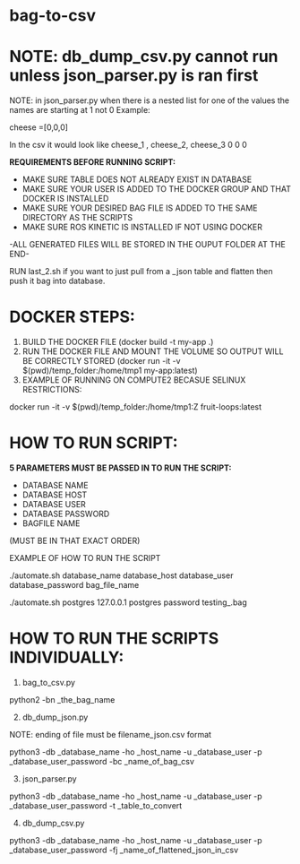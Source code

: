 # bag-to-csv


NOTE: db_dump_csv.py cannot run unless json_parser.py is ran first 
==================================================================

NOTE: in json_parser.py when there is a nested list for one of the values the names are starting at 1 not 0 
Example:

cheese =[0,0,0]

In the csv it would look like
cheese_1 , cheese_2, cheese_3
0          0         0

**REQUIREMENTS BEFORE RUNNING SCRIPT:**
- MAKE SURE TABLE DOES NOT ALREADY EXIST IN DATABASE
- MAKE SURE YOUR USER IS ADDED TO THE DOCKER GROUP AND THAT DOCKER IS INSTALLED 
- MAKE SURE YOUR DESIRED BAG FILE IS ADDED TO THE SAME DIRECTORY AS THE SCRIPTS
- MAKE SURE ROS KINETIC IS INSTALLED IF NOT USING DOCKER

-ALL GENERATED FILES WILL BE STORED IN THE OUPUT FOLDER AT THE END-




RUN last_2.sh if you want to just pull from a _json table and flatten then push it bag into database.

DOCKER STEPS:
=============

1. BUILD THE DOCKER FILE (docker build -t my-app .)
2. RUN THE DOCKER FILE AND MOUNT THE VOLUME SO OUTPUT WILL BE CORRECTLY STORED (docker run -it -v $(pwd)/temp_folder:/home/tmp1 my-app:latest)
3. EXAMPLE OF RUNNING ON COMPUTE2 BECASUE SELINUX RESTRICTIONS:

docker run -it -v $(pwd)/temp_folder:/home/tmp1:Z fruit-loops:latest




HOW TO RUN SCRIPT:
==================
**5 PARAMETERS MUST BE PASSED IN TO RUN THE SCRIPT:**

- DATABASE NAME
- DATABASE HOST
- DATABASE USER
- DATABASE PASSWORD
- BAGFILE NAME

(MUST BE IN THAT EXACT ORDER)

EXAMPLE OF HOW TO RUN THE SCRIPT

./automate.sh database_name database_host database_user database_password bag_file_name

./automate.sh postgres 127.0.0.1 postgres password testing_.bag

HOW TO RUN THE SCRIPTS INDIVIDUALLY:
====================================


1. bag_to_csv.py

python2 -bn _the_bag_name


2. db_dump_json.py

NOTE: ending of file must be filename_json.csv format

python3 -db _database_name -ho _host_name -u _database_user -p _database_user_password -bc _name_of_bag_csv


3. json_parser.py

python3 -db _database_name -ho _host_name -u _database_user -p _database_user_password -t _table_to_convert

4. db_dump_csv.py

python3 -db _database_name -ho _host_name -u _database_user -p _database_user_password -fj _name_of_flattened_json_in_csv





